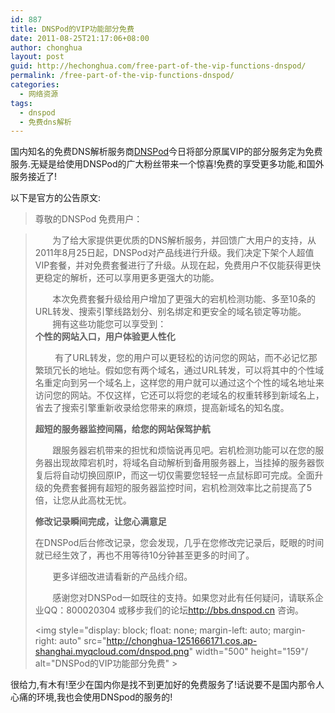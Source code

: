 ```yaml
---
id: 887
title: DNSPod的VIP功能部分免费
date: 2011-08-25T21:17:06+08:00
author: chonghua
layout: post
guid: http://hechonghua.com/free-part-of-the-vip-functions-dnspod/
permalink: /free-part-of-the-vip-functions-dnspod/
categories:
  - 网络资源
tags:
  - dnspod
  - 免费dns解析
---
```

国内知名的免费DNS解析服务商<a href="http://www.dnspod.cn/" target="_blank">DNSPod</a>今日将部分原属VIP的部分服务定为免费服务.无疑是给使用DNSPod的广大粉丝带来一个惊喜!免费的享受更多功能,和国外服务接近了!

以下是官方的公告原文:

> 尊敬的DNSPod 免费用户： 

<!--more-->

> &nbsp;&nbsp;&nbsp;&nbsp;&nbsp;&nbsp; 为了给大家提供更优质的DNS解析服务，并回馈广大用户的支持，从2011年8月25日起，DNSPod对产品线进行升级。我们决定下架个人超值VIP套餐，并对免费套餐进行了升级。从现在起，免费用户不仅能获得更快更稳定的解析，还可以享用更多更强大的功能。 
> 
> &nbsp;&nbsp;&nbsp;&nbsp;&nbsp;&nbsp; 本次免费套餐升级给用户增加了更强大的宕机检测功能、多至10条的URL转发、搜索引擎线路划分、别名绑定和更安全的域名锁定等功能。  
> &nbsp;&nbsp;&nbsp;&nbsp;&nbsp;&nbsp; 拥有这些功能您可以享受到：  
> **个性的网站入口，用户体验更人性化** 
> 
> &nbsp;&nbsp;&nbsp;&nbsp;&nbsp;&nbsp;&nbsp; 有了URL转发，您的用户可以更轻松的访问您的网站，而不必记忆那繁琐冗长的地址。假如您有两个域名，通过URL转发，可以将其中的个性域名重定向到另一个域名上，这样您的用户就可以通过这个个性的域名地址来访问您的网站。不仅这样，它还可以将您的老域名的权重转移到新域名上，省去了搜索引擎重新收录给您带来的麻烦，提高新域名的知名度。 
> 
> **超短的服务器监控间隔，给您的网站保驾护航** 
> 
> &nbsp;&nbsp;&nbsp;&nbsp;&nbsp;&nbsp; 跟服务器宕机带来的担忧和烦恼说再见吧。宕机检测功能可以在您的服务器出现故障宕机时，将域名自动解析到备用服务器上，当挂掉的服务器恢复后将自动切换回原IP，而这一切仅需要您轻轻一点鼠标即可完成。全面升级的免费套餐拥有超短的服务器监控时间，宕机检测效率比之前提高了5倍，让您从此高枕无忧。 
> 
> **修改记录瞬间完成，让您心满意足** 
> 
> 在DNSPod后台修改记录，您会发现，几乎在您修改完记录后，眨眼的时间就已经生效了，再也不用等待10分钟甚至更多的时间了。 
> 
> &nbsp;&nbsp;&nbsp;&nbsp;&nbsp;&nbsp; 更多详细改进请看新的产品线介绍。 
> 
> &nbsp;&nbsp;&nbsp;&nbsp;&nbsp;&nbsp; 感谢您对DNSPod一如既往的支持。如果您对此有任何疑问，请联系企业QQ：800020304 或移步我们的论坛<http://bbs.dnspod.cn> 咨询。 
> 
> <img style="display: block; float: none; margin-left: auto; margin-right: auto" src="http://chonghua-1251666171.cos.ap-shanghai.myqcloud.com/dnspod.png" width="500" height="159"/ alt="DNSPod的VIP功能部分免费" > 

很给力,有木有!至少在国内你是找不到更加好的免费服务了!话说要不是国内那令人心痛的环境,我也会使用DNSpod的服务的!